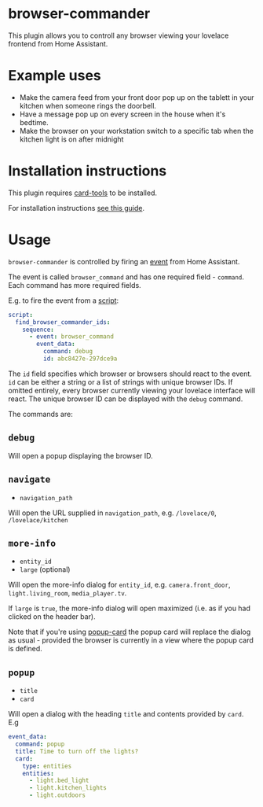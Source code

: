 browser-commander
=================

This plugin allows you to controll any browser viewing your lovelace frontend from Home Assistant.

# Example uses

- Make the camera feed from your front door pop up on the tablett in your kitchen when someone rings the doorbell.
- Have a message pop up on every screen in the house when it's bedtime.
- Make the browser on your workstation switch to a specific tab when the kitchen light is on after midnight

# Installation instructions

This plugin requires [card-tools](https://github.com/thomasloven/lovelace-card-tools) to be installed.

For installation instructions [see this guide](https://github.com/thomasloven/hass-config/wiki/Lovelace-Plugins).

# Usage

`browser-commander` is controlled by firing an [event](https://www.home-assistant.io/docs/configuration/events/) from Home Assistant.

The event is called `browser_command` and has one required field - `command`. Each command has more required fields.

E.g. to fire the event from a [script](https://www.home-assistant.io/docs/scripts/):
```yaml
script:
  find_browser_commander_ids:
    sequence:
      - event: browser_command
        event_data:
          command: debug
          id: abc8427e-297dce9a
```

The `id` field specifies which browser or browsers should react to the event. `id` can be either a string or a list of strings with unique browser IDs. If omitted entirely, every browser currently viewing your lovelace interface will react. The unique browser ID can be displayed with the `debug` command.

The commands are:

## `debug`

Will open a popup displaying the browser ID.

## `navigate`

- `navigation_path`

Will open the URL supplied in `navigation_path`, e.g. `/lovelace/0`, `/lovelace/kitchen`

## `more-info`

- `entity_id`
- `large` (optional)

Will open the more-info dialog for `entity_id`, e.g. `camera.front_door`, `light.living_room`, `media_player.tv`.

If `large` is `true`, the more-info dialog will open maximized (i.e. as if you had clicked on the header bar).

Note that if you're using [popup-card](https://github.com/thomasloven/lovelace-popup-card) the popup card will replace the dialog as usual - provided the browser is currently in a view where the popup card is defined.

## `popup`

- `title`
- `card`

Will open a dialog with the heading `title` and contents provided by `card`.
E.g
```yaml
event_data:
  command: popup
  title: Time to turn off the lights?
  card:
    type: entities
    entities:
      - light.bed_light
      - light.kitchen_lights
      - light.outdoors
```

